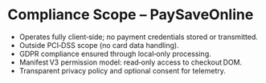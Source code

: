 # Compliance Scope – PaySaveOnline

- Operates fully client‑side; no payment credentials stored or transmitted.
- Outside PCI‑DSS scope (no card data handling).
- GDPR compliance ensured through local‑only processing.
- Manifest V3 permission model: read‑only access to checkout DOM.
- Transparent privacy policy and optional consent for telemetry.